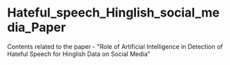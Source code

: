 # Hateful_speech_Hinglish_social_media_Paper
Contents related to the paper - "Role of Artificial Intelligence in Detection of Hateful Speech for Hinglish Data on Social Media"
